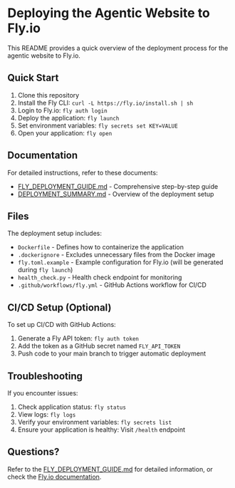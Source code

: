 # Deploying the Agentic Website to Fly.io

This README provides a quick overview of the deployment process for the agentic website to Fly.io.

## Quick Start

1. Clone this repository
2. Install the Fly CLI: `curl -L https://fly.io/install.sh | sh`
3. Login to Fly.io: `fly auth login`
4. Deploy the application: `fly launch`
5. Set environment variables: `fly secrets set KEY=VALUE`
6. Open your application: `fly open`

## Documentation

For detailed instructions, refer to these documents:

- [FLY_DEPLOYMENT_GUIDE.md](./FLY_DEPLOYMENT_GUIDE.md) - Comprehensive step-by-step guide
- [DEPLOYMENT_SUMMARY.md](./DEPLOYMENT_SUMMARY.md) - Overview of the deployment setup

## Files

The deployment setup includes:

- `Dockerfile` - Defines how to containerize the application
- `.dockerignore` - Excludes unnecessary files from the Docker image
- `fly.toml.example` - Example configuration for Fly.io (will be generated during `fly launch`)
- `health_check.py` - Health check endpoint for monitoring
- `.github/workflows/fly.yml` - GitHub Actions workflow for CI/CD

## CI/CD Setup (Optional)

To set up CI/CD with GitHub Actions:

1. Generate a Fly API token: `fly auth token`
2. Add the token as a GitHub secret named `FLY_API_TOKEN`
3. Push code to your main branch to trigger automatic deployment

## Troubleshooting

If you encounter issues:

1. Check application status: `fly status`
2. View logs: `fly logs`
3. Verify your environment variables: `fly secrets list`
4. Ensure your application is healthy: Visit `/health` endpoint

## Questions?

Refer to the [FLY_DEPLOYMENT_GUIDE.md](./FLY_DEPLOYMENT_GUIDE.md) for detailed information, or check the [Fly.io documentation](https://fly.io/docs/). 
